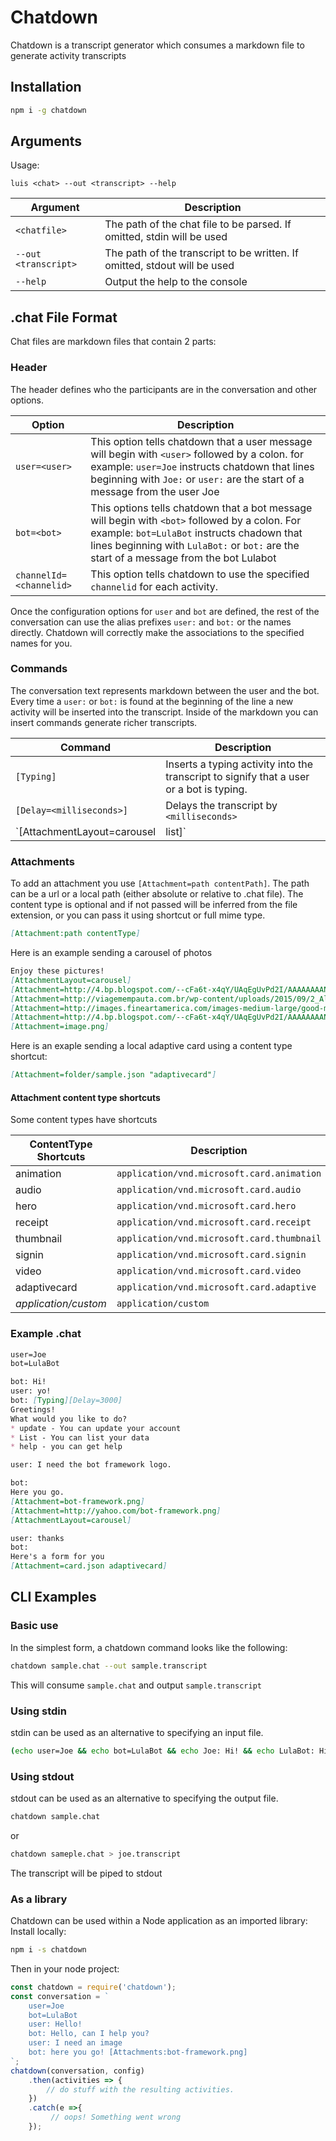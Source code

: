# Chatdown

Chatdown is a transcript generator which consumes a markdown file to generate activity transcripts
## Installation
```bash
npm i -g chatdown
```

## Arguments
Usage:
```
luis <chat> --out <transcript> --help
```

| Argument| Description|
|-------------| ------------------------- |
| `<chatfile>` | The path of the chat file to be parsed. If omitted, stdin will be used |
| `--out <transcript>` | The path of the transcript to be written. If omitted, stdout will be used |
| `--help`    | Output the help to the console|

## .chat File Format
Chat files are markdown files that contain 2 parts:

### Header
The header defines who the participants are in the conversation and other options.

|Option               |Description|
|---------------------|------------------------------|
|`user=<user>` |This option tells chatdown that a user message will begin with `<user>` followed by a colon. for example: `user=Joe` instructs chatdown that lines beginning with `Joe:` or `user:` are the start of a message from the user Joe|
|`bot=<bot>` | This options tells chatdown that a bot message will begin with `<bot>` followed by a colon.  For example: `bot=LulaBot` instructs chadown that lines beginning with `LulaBot:` or `bot:` are the start of a message from the bot Lulabot |
| `channelId=<channelid>`| This option tells chatdown to use the specified `channelid` for each activity.|

Once the configuration options for `user` and `bot` are defined, the rest of the conversation can use the alias prefixes `user:` and `bot:` or the names directly.  Chatdown will correctly make the associations to the specified names for you.

### Commands
The conversation text represents markdown between the user and the bot.  Every time a `user:` or `bot:`  is found at the beginning of the line a new activity will be inserted into the transcript.  Inside of the markdown you can insert commands generate richer transcripts.

| Command        | Description                                                |
| --------------- | ------------------------------------------------------------ |
|`[Typing]` | Inserts a typing activity into the transcript to signify that a user or a bot is typing. |
|`[Delay=<milliseconds>]` | Delays the transcript by `<milliseconds>` |
|`[AttachmentLayout=carousel|list]`| Specify how multiple attachments whould be dislpayed.  layout values are `carousel` or `list`|

### Attachments
To add an attachment you use `[Attachment=path contentPath]`.  The path can be a url or a local path (either absolute or relative to .chat file).  The content type is optional and if not passed will be inferred from the file extension, or you can pass it using shortcut or full mime type.

```markdown
[Attachment:path contentType]
```

Here is an example sending a carousel of photos
```markdown
Enjoy these pictures!
[AttachmentLayout=carousel]
[Attachment=http://4.bp.blogspot.com/--cFa6t-x4qY/UAqEgUvPd2I/AAAAAAAANIg/pMLE080Zjh4/s1600/turtle.jpg]
[Attachment=http://viagemempauta.com.br/wp-content/uploads/2015/09/2_All-Angle-By-Andreza-dos-Santos_FTS_2914-344-620x415.jpg]
[Attachment=http://images.fineartamerica.com/images-medium-large/good-morning-turtles-freund-gloria.jpg]
[Attachment=http://4.bp.blogspot.com/--cFa6t-x4qY/UAqEgUvPd2I/AAAAAAAANIg/pMLE080Zjh4/s1600/turtle.jpg]
[Attachment=image.png]
```

Here is an exaple sending a local adaptive card using a content type shortcut:
```markdown
[Attachment=folder/sample.json "adaptivecard"]
```

#### Attachment content type shortcuts
Some content types have shortcuts

| ContentType Shortcuts | Description                                |
| ----------------------|--------------------------------------------|
| animation             | `application/vnd.microsoft.card.animation` |
| audio                 | `application/vnd.microsoft.card.audio`     |
| hero                  | `application/vnd.microsoft.card.hero`      |
| receipt               | `application/vnd.microsoft.card.receipt`   |
| thumbnail             | `application/vnd.microsoft.card.thumbnail` |
| signin                | `application/vnd.microsoft.card.signin`    |
| video                 | `application/vnd.microsoft.card.video`     |
| adaptivecard          | `application/vnd.microsoft.card.adaptive`  |
| *application/custom*  | `application/custom`                       |

### Example .chat

```markdown
user=Joe
bot=LulaBot

bot: Hi!
user: yo!
bot: [Typing][Delay=3000]
Greetings!
What would you like to do?
* update - You can update your account
* List - You can list your data
* help - you can get help

user: I need the bot framework logo.

bot:
Here you go.
[Attachment=bot-framework.png]
[Attachment=http://yahoo.com/bot-framework.png]
[AttachmentLayout=carousel]

user: thanks
bot:
Here's a form for you
[Attachment=card.json adaptivecard]

```

## CLI Examples

### Basic use
In the simplest form, a chatdown command looks like the following:
```bash
chatdown sample.chat --out sample.transcript
```
This will consume `sample.chat` and output `sample.transcript`

### Using stdin
stdin can be used as an alternative to specifying an input file.
```bash
(echo user=Joe && echo bot=LulaBot && echo Joe: Hi! && echo LulaBot: Hi there!) | chatdown --out sample.transcript
```

### Using stdout
stdout can be used as an alternative to specifying the output file.
```bash
chatdown sample.chat
```
or 
```bash
chatdown sameple.chat > joe.transcript
```
The transcript will be piped to stdout

### As a library
Chatdown can be used within a Node application as an imported library:
Install locally:
```bash
npm i -s chatdown
```
Then in your node project:
```js
const chatdown = require('chatdown');
const conversation = `
    user=Joe
    bot=LulaBot
    user: Hello!
    bot: Hello, can I help you?
    user: I need an image
    bot: here you go! [Attachments:bot-framework.png]
`;
chatdown(conversation, config)
    .then(activities => {
        // do stuff with the resulting activities.
    })
    .catch(e =>{
         // oops! Something went wrong
    });
```

